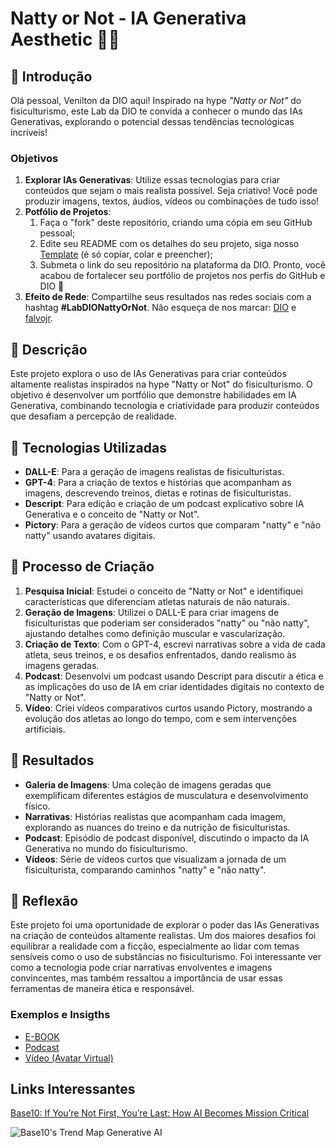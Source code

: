 # Natty or Not - IA Generativa Aesthetic 💪🤓

## 🚀 Introdução
Olá pessoal, Venilton da DIO aqui! Inspirado na hype _"Natty or Not"_ do fisiculturismo, este Lab da DIO te convida a conhecer o mundo das IAs Generativas, explorando o potencial dessas tendências tecnológicas incríveis!

### Objetivos
1. **Explorar IAs Generativas**: Utilize essas tecnologias para criar conteúdos que sejam o mais realista possível. Seja criativo! Você pode produzir imagens, textos, áudios, vídeos ou combinações de tudo isso!
1. **Potfólio de Projetos**:
    1. Faça o "fork" deste repositório, criando uma cópia em seu GitHub pessoal;
    2. Edite seu README com os detalhes do seu projeto, siga nosso [Template](#template) (é só copiar, colar e preencher);
    3. Submeta o link do seu repositório na plataforma da DIO. Pronto, você acabou de fortalecer seu portfólio de projetos nos perfis do GitHub e DIO 🚀
1. **Efeito de Rede**: Compartilhe seus resultados nas redes sociais com a hashtag **#LabDIONattyOrNot**. Não esqueça de nos marcar: [DIO](https://www.linkedin.com/school/dio-makethechange) e [falvojr](https://www.linkedin.com/in/falvojr).

## 📒 Descrição
Este projeto explora o uso de IAs Generativas para criar conteúdos altamente realistas inspirados na hype "Natty or Not" do fisiculturismo. O objetivo é desenvolver um portfólio que demonstre habilidades em IA Generativa, combinando tecnologia e criatividade para produzir conteúdos que desafiam a percepção de realidade.

## 🤖 Tecnologias Utilizadas
- **DALL-E**: Para a geração de imagens realistas de fisiculturistas.
- **GPT-4**: Para a criação de textos e histórias que acompanham as imagens, descrevendo treinos, dietas e rotinas de fisiculturistas.
- **Descript**: Para edição e criação de um podcast explicativo sobre IA Generativa e o conceito de "Natty or Not".
- **Pictory**: Para a geração de vídeos curtos que comparam "natty" e "não natty" usando avatares digitais.

## 🧐 Processo de Criação
1. **Pesquisa Inicial**: Estudei o conceito de "Natty or Not" e identifiquei características que diferenciam atletas naturais de não naturais.
2. **Geração de Imagens**: Utilizei o DALL-E para criar imagens de fisiculturistas que poderiam ser considerados "natty" ou "não natty", ajustando detalhes como definição muscular e vascularização.
3. **Criação de Texto**: Com o GPT-4, escrevi narrativas sobre a vida de cada atleta, seus treinos, e os desafios enfrentados, dando realismo às imagens geradas.
4. **Podcast**: Desenvolvi um podcast usando Descript para discutir a ética e as implicações do uso de IA em criar identidades digitais no contexto de "Natty or Not".
5. **Vídeo**: Criei vídeos comparativos curtos usando Pictory, mostrando a evolução dos atletas ao longo do tempo, com e sem intervenções artificiais.

## 🚀 Resultados
- **Galeria de Imagens**: Uma coleção de imagens geradas que exemplificam diferentes estágios de musculatura e desenvolvimento físico.
- **Narrativas**: Histórias realistas que acompanham cada imagem, explorando as nuances do treino e da nutrição de fisiculturistas.
- **Podcast**: Episódio de podcast disponível, discutindo o impacto da IA Generativa no mundo do fisiculturismo.
- **Vídeos**: Série de vídeos curtos que visualizam a jornada de um fisiculturista, comparando caminhos "natty" e "não natty".

## 💭 Reflexão
Este projeto foi uma oportunidade de explorar o poder das IAs Generativas na criação de conteúdos altamente realistas. Um dos maiores desafios foi equilibrar a realidade com a ficção, especialmente ao lidar com temas sensíveis como o uso de substâncias no fisiculturismo. Foi interessante ver como a tecnologia pode criar narrativas envolventes e imagens convincentes, mas também ressaltou a importância de usar essas ferramentas de maneira ética e responsável.

### Exemplos e Insigths

- [E-BOOK](/exemplos/E-BOOK.md)
- [Podcast](/exemplos/PODCAST.md)
- [Vídeo (Avatar Virtual)](/exemplos/VIDEO.md)

## Links Interessantes

[Base10: If You’re Not First, You’re Last: How AI Becomes Mission Critical](https://base10.vc/post/generative-ai-mission-critical/)

![Base10's Trend Map Generative AI](https://github.com/digitalinnovationone/lab-natty-or-not/assets/730492/f4df26e8-f8f7-4419-8252-c69d73ea930c)
